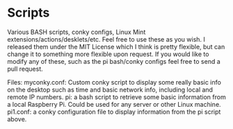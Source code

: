 # Scripts
Various BASH scripts, conky configs, Linux Mint extensions/actions/desklets/etc.
Feel free to use these as you wish. I released them under the MIT License which I think is pretty flexible, but can change it to something more
flexible upon request. If you would like to modify any of these, such as the pi bash/conky configs feel free to send a pull request.

Files:
  myconky.conf: Custom conky script to display some really basic info on the desktop such as time and basic network info, including local and remote IP numbers.
  pi: a bash script to retrieve some basic information from a local Raspberry Pi. Could be used for any server or other Linux machine.
  pi1.conf: a conky configuration file to display information from the pi script above.
